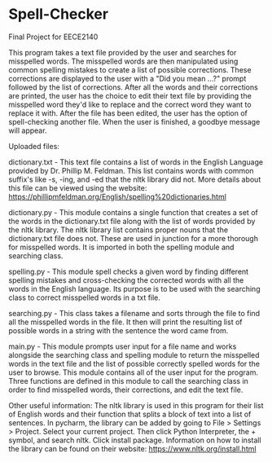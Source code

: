 # Spell-Checker
Final Project for EECE2140

This program takes a text file provided by the user and searches for misspelled words. The misspelled words are then manipulated using common spelling mistakes to create a list of possible corrections. These corrections are displayed to the user with a "Did you mean ...?" prompt followed by the list of corrections. After all the words and their corrections are printed, the user has the choice to edit their text file by providing the misspelled word they'd like to replace and the correct word they want to replace it with. After the file has been edited, the user has the option of spell-checking another file. When the user is finished, a goodbye message will appear.

Uploaded files:

dictionary.txt - This text file contains a list of words in the English Language provided by Dr. Phillip M. Feldman. This list contains words with common suffix's like  -s, -ing, and -ed that the nltk library did not. More details about this file can be viewed using the website: https://phillipmfeldman.org/English/spelling%20dictionaries.html

dictionary.py - This module contains a single function that creates a set of the words in the dictionary.txt file along with the list of words provided by the nltk library. The nltk library list contains proper nouns that the dictionary.txt file does not. These are used in junction for a more thorough for misspelled words. It is imported in both the spelling module and searching class.

spelling.py - This module spell checks a given word by finding different spelling mistakes and cross-checking the corrected words with all the words in the English language. Its purpose is to be used with the searching class to correct misspelled words in a txt file.

searching.py - This class takes a filename and sorts through the file to find all the misspelled words in the file. It then will print the resulting list of possible words in a string with the sentence the word came from.

main.py - This module prompts user input for a file name and works alongside the searching class and spelling module to return the misspelled words in the text file and the list of possible correctly spelled words for the user to browse. This module contains all of the user input for the program. Three functions are defined in this module to call the searching class in order to find misspelled words, their corrections, and edit the text file.

Other useful information:
The nltk library is used in this program for their list of English words and their function that splits a block of text into a list of sentences. In pycharm, the library can be added by going to File > Settings > Project. Select your current project. Then click Python Interpreter, the + symbol, and search nltk. Click install package.
Information on how to install the library can be found on their website: https://www.nltk.org/install.html
